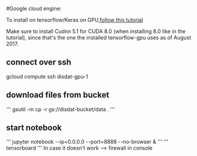 #Google cloud engine:

To install on tensorflow/Keras on GPU,[follow this tutorial](https://medium.com/google-cloud/running-jupyter-notebooks-on-gpu-on-google-cloud-d44f57d22dbd)

Make sure to install Cudnn 5.1 for CUDA 8.0 (when installing 8.0 like in the tutorial), since that's the one the installed tensorflow-gpu uses as of August 2017.

## connect over ssh
gcloud compute ssh disdat-gpu-1

## download files from bucket

''' gsutil -m cp -r  gs://disdat-bucket/data . '''

## start notebook 
''' jupyter notebook --ip=0.0.0.0 --port=8888 --no-browser & '''
''' tensorboard '''
In case it doesn't work --> firewall in console